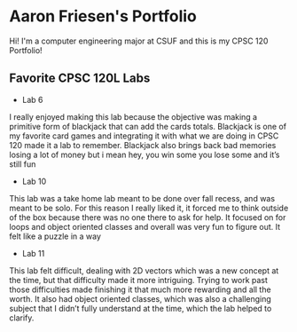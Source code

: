 
# Aaron Friesen's Portfolio

Hi! I'm a computer engineering major at CSUF and this is my CPSC 120 Portfolio!

## Favorite CPSC 120L Labs

* Lab 6

I really enjoyed making this lab because the objective was making a primitive form of blackjack that can add the cards totals. Blackjack is one of my favorite card games and integrating it with what we are doing in CPSC 120 made it a lab to remember. Blackjack also brings back bad memories losing a lot of money but i mean hey, you win some you lose some and it’s still fun

* Lab 10

This lab was a take home lab meant to be done over fall recess, and was meant to be solo. For this reason I really liked it, it forced me to think outside of the box because there was no one there to ask for help. It focused on for loops and object oriented classes and overall was very fun to figure out. It felt like a puzzle in a way

* Lab 11

This lab felt difficult, dealing with 2D vectors which was a new concept at the time, but that difficulty made it more intriguing. Trying to work past those difficulties made finishing it that much more rewarding and all the worth. It also had object oriented classes, which was also a challenging subject that I didn’t fully understand at the time, which the lab helped to clarify.
